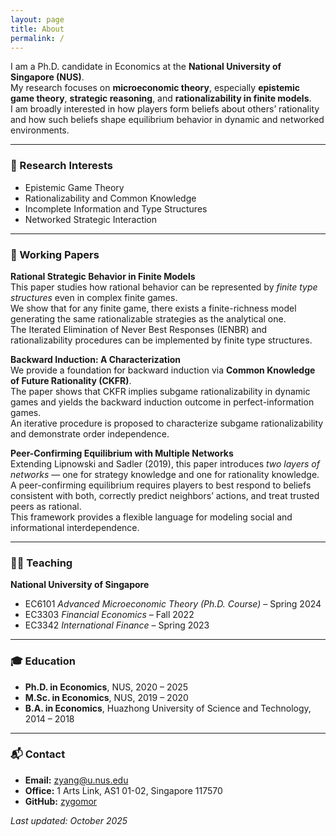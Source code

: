 ```yaml
---
layout: page
title: About
permalink: /
---
```


I am a Ph.D. candidate in Economics at the **National University of Singapore (NUS)**.  
My research focuses on **microeconomic theory**, especially **epistemic game theory**, **strategic reasoning**, and **rationalizability in finite models**.  
I am broadly interested in how players form beliefs about others’ rationality and how such beliefs shape equilibrium behavior in dynamic and networked environments.

---

### 🧠 Research Interests
- Epistemic Game Theory  
- Rationalizability and Common Knowledge  
- Incomplete Information and Type Structures  
- Networked Strategic Interaction  

---

### 📑 Working Papers

**Rational Strategic Behavior in Finite Models**  
This paper studies how rational behavior can be represented by *finite type structures* even in complex finite games.  
We show that for any finite game, there exists a finite-richness model generating the same rationalizable strategies as the analytical one.  
The Iterated Elimination of Never Best Responses (IENBR) and rationalizability procedures can be implemented by finite type structures.

**Backward Induction: A Characterization**  
We provide a foundation for backward induction via **Common Knowledge of Future Rationality (CKFR)**.  
The paper shows that CKFR implies subgame rationalizability in dynamic games and yields the backward induction outcome in perfect-information games.  
An iterative procedure is proposed to characterize subgame rationalizability and demonstrate order independence.

**Peer-Confirming Equilibrium with Multiple Networks**  
Extending Lipnowski and Sadler (2019), this paper introduces *two layers of networks* — one for strategy knowledge and one for rationality knowledge.  
A peer-confirming equilibrium requires players to best respond to beliefs consistent with both, correctly predict neighbors’ actions, and treat trusted peers as rational.  
This framework provides a flexible language for modeling social and informational interdependence.

---

### 🧑‍🏫 Teaching
**National University of Singapore**
- EC6101 *Advanced Microeconomic Theory (Ph.D. Course)* – Spring 2024  
- EC3303 *Financial Economics* – Fall 2022  
- EC3342 *International Finance* – Spring 2023  

---

### 🎓 Education
- **Ph.D. in Economics**, NUS, 2020 – 2025  
- **M.Sc. in Economics**, NUS, 2019 – 2020  
- **B.A. in Economics**, Huazhong University of Science and Technology, 2014 – 2018  

---

### 📬 Contact
- **Email:** [zyang@u.nus.edu](mailto:zyang@u.nus.edu)  
- **Office:** 1 Arts Link, AS1 01-02, Singapore 117570  
- **GitHub:** [zygomor](https://github.com/zygomor)  

_Last updated: October 2025_
